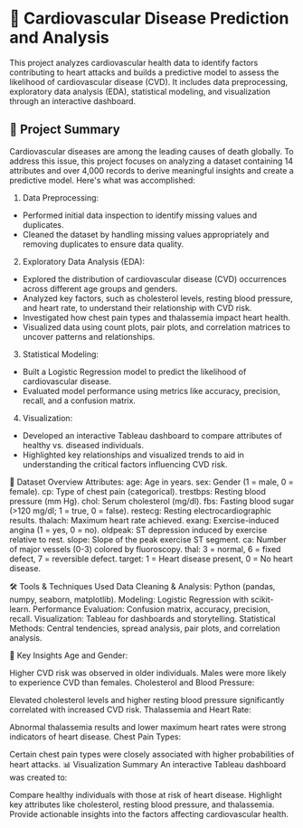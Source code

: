 # 🏥 Cardiovascular Disease Prediction and Analysis
This project analyzes cardiovascular health data to identify factors contributing to heart attacks and builds a predictive model to assess the likelihood of cardiovascular disease (CVD). It includes data preprocessing, exploratory data analysis (EDA), statistical modeling, and visualization through an interactive dashboard.

## 📝 Project Summary
Cardiovascular diseases are among the leading causes of death globally. To address this issue, this project focuses on analyzing a dataset containing 14 attributes and over 4,000 records to derive meaningful insights and create a predictive model. Here's what was accomplished:

1. Data Preprocessing:
* Performed initial data inspection to identify missing values and duplicates.
* Cleaned the dataset by handling missing values appropriately and removing duplicates to ensure data quality.

2. Exploratory Data Analysis (EDA):
* Explored the distribution of cardiovascular disease (CVD) occurrences across different age groups and genders.
* Analyzed key factors, such as cholesterol levels, resting blood pressure, and heart rate, to understand their relationship with CVD risk.
* Investigated how chest pain types and thalassemia impact heart health.
* Visualized data using count plots, pair plots, and correlation matrices to uncover patterns and relationships.

3. Statistical Modeling:
* Built a Logistic Regression model to predict the likelihood of cardiovascular disease.
* Evaluated model performance using metrics like accuracy, precision, recall, and a confusion matrix.

4. Visualization:
* Developed an interactive Tableau dashboard to compare attributes of healthy vs. diseased individuals.
* Highlighted key relationships and visualized trends to aid in understanding the critical factors influencing CVD risk.

📂 Dataset Overview
Attributes:
age: Age in years.
sex: Gender (1 = male, 0 = female).
cp: Type of chest pain (categorical).
trestbps: Resting blood pressure (mm Hg).
chol: Serum cholesterol (mg/dl).
fbs: Fasting blood sugar (>120 mg/dl; 1 = true, 0 = false).
restecg: Resting electrocardiographic results.
thalach: Maximum heart rate achieved.
exang: Exercise-induced angina (1 = yes, 0 = no).
oldpeak: ST depression induced by exercise relative to rest.
slope: Slope of the peak exercise ST segment.
ca: Number of major vessels (0-3) colored by fluoroscopy.
thal: 3 = normal, 6 = fixed defect, 7 = reversible defect.
target: 1 = Heart disease present, 0 = No heart disease.

🛠️ Tools & Techniques Used
Data Cleaning & Analysis: Python (pandas, numpy, seaborn, matplotlib).
Modeling: Logistic Regression with scikit-learn.
Performance Evaluation: Confusion matrix, accuracy, precision, recall.
Visualization: Tableau for dashboards and storytelling.
Statistical Methods: Central tendencies, spread analysis, pair plots, and correlation analysis.

🔮 Key Insights
Age and Gender:

Higher CVD risk was observed in older individuals.
Males were more likely to experience CVD than females.
Cholesterol and Blood Pressure:

Elevated cholesterol levels and higher resting blood pressure significantly correlated with increased CVD risk.
Thalassemia and Heart Rate:

Abnormal thalassemia results and lower maximum heart rates were strong indicators of heart disease.
Chest Pain Types:

Certain chest pain types were closely associated with higher probabilities of heart attacks.
📊 Visualization Summary
An interactive Tableau dashboard was created to:

Compare healthy individuals with those at risk of heart disease.
Highlight key attributes like cholesterol, resting blood pressure, and thalassemia.
Provide actionable insights into the factors affecting cardiovascular health.
